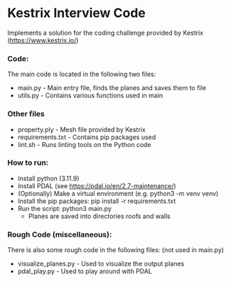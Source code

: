 # Kestrix Interview Code

Implements a solution for the coding challenge provided by Kestrix (https://www.kestrix.io/)

### Code:
The main code is located in the following two files:
* main.py - Main entry file, finds the planes and saves them to file
* utils.py - Contains various functions used in main

### Other files
* property.ply - Mesh file provided by Kestrix
* requirements.txt - Contains pip packages used
* lint.sh - Runs linting tools on the Python code

### How to run:
* Install python (3.11.9)
* Install PDAL (see https://pdal.io/en/2.7-maintenance/)
* (Optionally) Make a virtual environment (e.g. python3 -m venv venv)
* Install the pip packages: pip install -r requirements.txt
* Run the script: python3 main.py
    * Planes are saved into directories roofs and walls 

### Rough Code (miscellaneous):
There is also some rough code in the following files: (not used in main.py)
* visualize_planes.py - Used to visualize the output planes
* pdal_play.py - Used to play around with PDAL
